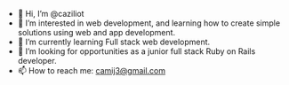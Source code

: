 - 👋 Hi, I’m @caziliot
- 👀 I’m interested in web development, and learning how to create simple solutions using web and app development. 
- 🌱 I’m currently learning Full stack web development.
- 💞️ I’m looking for opportunities as a junior full stack Ruby on Rails developer.
- 📫 How to reach me: camij3@gmail.com

<!---
caziliot/caziliot is a ✨ special ✨ repository because its `README.md` (this file) appears on your GitHub profile.
You can click the Preview link to take a look at your changes.
--->
